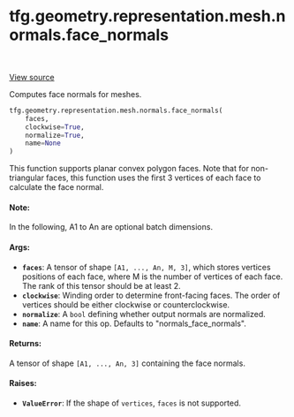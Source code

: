 <div itemscope itemtype="http://developers.google.com/ReferenceObject">
<meta itemprop="name" content="tfg.geometry.representation.mesh.normals.face_normals" />
<meta itemprop="path" content="Stable" />
</div>

# tfg.geometry.representation.mesh.normals.face_normals

<table class="tfo-notebook-buttons tfo-api" align="left">
</table>

<a target="_blank" href="https://github.com/tensorflow/graphics/blob/master/tensorflow_graphics/geometry/representation/mesh/normals.py">View
source</a>

Computes face normals for meshes.

``` python
tfg.geometry.representation.mesh.normals.face_normals(
    faces,
    clockwise=True,
    normalize=True,
    name=None
)
```



<!-- Placeholder for "Used in" -->

This function supports planar convex polygon faces. Note that for
non-triangular faces, this function uses the first 3 vertices of each
face to calculate the face normal.

#### Note:

In the following, A1 to An are optional batch dimensions.

#### Args:

* <b>`faces`</b>: A tensor of shape `[A1, ..., An, M, 3]`, which stores vertices
  positions of each face, where M is the number of vertices of each face.
  The rank of this tensor should be at least 2.
* <b>`clockwise`</b>: Winding order to determine front-facing faces. The order of
  vertices should be either clockwise or counterclockwise.
* <b>`normalize`</b>: A `bool` defining whether output normals are normalized.
* <b>`name`</b>: A name for this op. Defaults to "normals_face_normals".


#### Returns:

A tensor of shape `[A1, ..., An, 3]` containing the face normals.

#### Raises:

* <b>`ValueError`</b>: If the shape of `vertices`, `faces` is not supported.